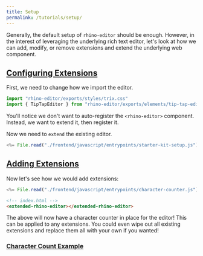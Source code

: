 ```yaml
---
title: Setup
permalink: /tutorials/setup/
---
```


Generally, the default setup of `rhino-editor` should be
enough. However, in the interest of leveraging the
underlying rich text editor, let's look at how we can
add, modify, or remove extensions and extend the underlying
web component.

<h2 id="configuring-extensions">
  <a href="#configuring-extensions">
    Configuring Extensions
  </a>
</h2>

First, we need to change how we import the editor.

```js
import "rhino-editor/exports/styles/trix.css"
import { TipTapEditor } from "rhino-editor/exports/elements/tip-tap-editor.js"
```

You'll notice we don't want to auto-register the
`<rhino-editor>` component. Instead, we want to extend it,
then register it.


Now we need to `extend` the existing editor.

```js
<%= File.read("./frontend/javascript/entrypoints/starter-kit-setup.js").html_safe %>
```

<script type="module" data-turbo-track="reload" src="<%= asset_path "entrypoints/starter-kit-setup" %>" defer></script>

<my-editor></my-editor>

<h2 id="adding-extensions">
  <a href="#adding-extensions">
    Adding Extensions
  </a>
</h2>

Now let's see how we would add extensions:

```js
<%= File.read("./frontend/javascript/entrypoints/character-counter.js").html_safe %>
```

```html
<!-- index.html -->
<extended-rhino-editor></extended-rhino-editor>
```

The above will now have a character counter in place for
the editor! This can be applied to any extensions. You
could even wipe out all existing extensions and replace
them all with your own if you wanted!


<h3 id='character-count-example'>
  <a href='#character-count-example'>
    Character Count Example
  </a>
</h3>

<input id="character-counter" type="hidden" value="<p>I'm a rhino editor with a character counter!</p>">
<extended-rhino-editor input="character-counter"></extended-rhino-editor>

<script type="module" data-turbo-track="reload" src="<%= asset_path "entrypoints/character-counter" %>" defer></script>
